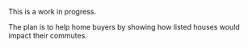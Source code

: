 This is a work in progress.

The plan is to help home buyers by showing how listed houses would impact their commutes.
